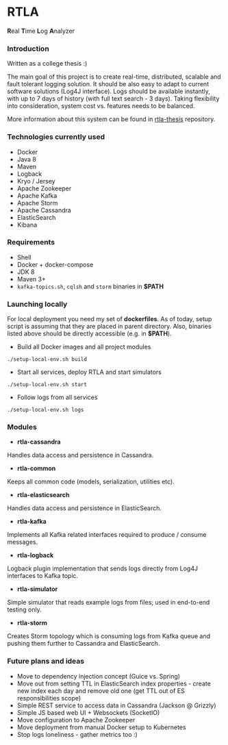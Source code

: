 # RTLA
**R**eal **T**ime **L**og **A**nalyzer


### Introduction
Written as a college thesis :)

The main goal of this project is to create real-time, distributed, scalable and
fault tolerant logging solution. It should be also easy to adapt to current
software solutions (Log4J interface). Logs should be available instantly, with
up to 7 days of history (with full text search - 3 days). Taking flexibility
into consideration, system cost vs. features needs to be balanced.

More information about this system can be found in
[rtla-thesis](https://github.com/b0ch3nski/rtla-thesis) repository.


### Technologies currently used
* Docker
* Java 8
* Maven
* Logback
* Kryo / Jersey
* Apache Zookeeper
* Apache Kafka
* Apache Storm
* Apache Cassandra
* ElasticSearch
* Kibana


### Requirements
* Shell
* Docker + docker-compose
* JDK 8
* Maven 3+
* ```kafka-topics.sh```, ```cqlsh``` and ```storm``` binaries in **$PATH**


### Launching locally
For local deployment you need my set of **dockerfiles**. As of today, setup
script is assuming that they are placed in parent directory. Also, binaries
listed above should be directly accessible (e.g. in **$PATH**).

* Build all Docker images and all project modules

```./setup-local-env.sh build```

* Start all services, deploy RTLA and start simulators

```./setup-local-env.sh start```

* Follow logs from all services

```./setup-local-env.sh logs```


### Modules
* **rtla-cassandra**

Handles data access and persistence in Cassandra.

* **rtla-common**

Keeps all common code (models, serialization, utilities etc).

* **rtla-elasticsearch**

Handles data access and persistence in ElasticSearch.

* **rtla-kafka**

Implements all Kafka related interfaces required to produce / consume messages.

* **rtla-logback**

Logback plugin implementation that sends logs directly from Log4J interfaces to
Kafka topic.

* **rtla-simulator**

Simple simulator that reads example logs from files; used in end-to-end testing
only.

* **rtla-storm**

Creates Storm topology which is consuming logs from Kafka queue and pushing them
further to Cassandra and ElasticSearch.


### Future plans and ideas
* Move to dependency injection concept (Guice vs. Spring)
* Move out from setting TTL in ElasticSearch index properties - create new index
each day and remove old one (get TTL out of ES responsibilities scope)
* Simple REST service to access data in Cassandra (Jackson @ Grizzly)
* Simple JS based web UI + Websockets (SocketIO)
* Move configuration to Apache Zookeeper
* Move deployment from manual Docker setup to Kubernetes
* Stop logs loneliness - gather metrics too :)

